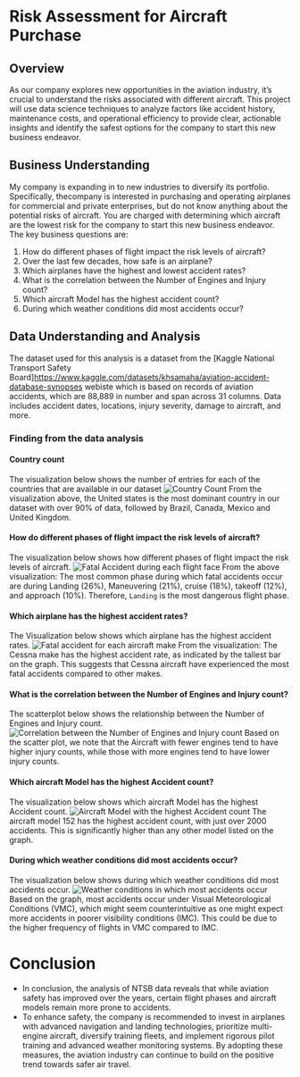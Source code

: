 # Risk Assessment for Aircraft Purchase

## Overview
As our company explores new opportunities in the aviation industry, it’s crucial to understand the risks associated with different aircraft. This project will use data science techniques to analyze factors like accident history, maintenance costs, and operational efficiency to provide clear, actionable insights and identify the safest options for the company to start this new business endeavor.

## Business Understanding
My company is expanding in to new industries to diversify its portfolio. Specifically, thecompany is interested in purchasing and operating airplanes for commercial and private enterprises, but do not know anything about the potential risks of aircraft. You are charged with determining which aircraft are the lowest risk for the company to start this new business endeavor.
The key business questions are:
1. How do different phases of flight impact the risk levels of aircraft?
2. Over the last few decades, how safe is an airplane?
3. Which airplanes have the highest and lowest accident rates?
4. What is the correlation between the Number of Engines and Injury count?
5. Which aircraft Model has the highest accident count?
6. During which weather conditions did most accidents occur?

## Data Understanding and Analysis
The dataset used for this analysis is a dataset from the [Kaggle National Transport Safety Board]https://www.kaggle.com/datasets/khsamaha/aviation-accident-database-synopses webiste which is based on records of aviation accidents, which are 88,889 in number and span across 31 columns. Data includes accident dates, locations, injury severity, damage to aircraft, and more.

### Finding from the data analysis
#### Country count
The visualization below shows the number of entries for each of the countries that are available in our dataset
![Country Count](image-2.png)
From the visualization above, the United states is the most dominant country in our dataset with over 90% of data, followed by Brazil, Canada, Mexico and United Kingdom.

#### How do different phases of flight impact the risk levels of aircraft?
The visualization below shows how different phases of flight impact the risk levels of aircraft.
![Fatal Accident during each flight face](image-3.png)
From the above visualization: The most common phase during which fatal accidents occur are during Landing (26%), Maneuvering (21%), cruise (18%), takeoff (12%), and approach (10%). Therefore, `Landing` is the most dangerous flight phase.

#### Which airplane has the highest accident rates?
The Visualization below shows which airplane has the highest accident rates.
![Fatal accident for each aircraft make](image-4.png)
From the visualization: The Cessna make has the highest accident rate, as indicated by the tallest bar on the graph. This suggests that Cessna aircraft have experienced the most fatal accidents compared to other makes.

#### What is the correlation between the Number of Engines and Injury count?
The scatterplot below shows the relationship between the Number of Engines and Injury count.
![Correlation between the Number of Engines and Injury count](image-5.png)
Based on the scatter plot, we note that the Aircraft with fewer engines tend to have higher injury counts, while those with more engines tend to have lower injury counts.

#### Which aircraft Model has the highest Accident count?
The visualization below shows which aircraft Model has the highest Accident count.
![Aircraft Model with the highest Accident count](image-6.png)
The aircraft model 152 has the highest accident count, with just over 2000 accidents. This is significantly higher than any other model listed on the graph.

#### During which weather conditions did most accidents occur?
The visualization below shows during which weather conditions did most accidents occur.
![Weather conditions in which most accidents occur](image-7.png)
Based on the graph, most accidents occur under Visual Meteorological Conditions (VMC), which might seem counterintuitive as one might expect more accidents in poorer visibility conditions (IMC). This could be due to the higher frequency of flights in VMC compared to IMC.

# Conclusion
- In conclusion, the analysis of NTSB data reveals that while aviation safety has improved over the years, certain flight phases and aircraft models remain more prone to accidents. 
- To enhance safety, the company is recommended to invest in airplanes with advanced navigation and landing technologies, prioritize multi-engine aircraft, diversify training fleets, and implement rigorous pilot training and advanced weather monitoring systems. By adopting these measures, the aviation industry can continue to build on the positive trend towards safer air travel.

